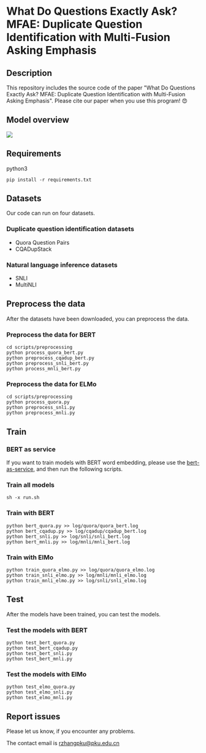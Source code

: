 # What Do Questions Exactly Ask? MFAE: Duplicate Question Identification with Multi-Fusion Asking Emphasis

## Description
This repository includes the source code of the paper "What Do Questions Exactly Ask? MFAE: Duplicate Question Identification with Multi-Fusion Asking Emphasis". Please cite our paper when you use this program! 😍

## Model overview
![](https://i.loli.net/2019/10/16/24uzEvdC8OFkSnX.png)

## Requirements
python3

```
pip install -r requirements.txt
```

## Datasets
Our code can run on four datasets.

### Duplicate question identification datasets
* Quora Question Pairs
* CQADupStack

### Natural language inference datasets
* SNLI
* MultiNLI

## Preprocess the data
After the datasets have been downloaded, you can preprocess the data.

### Preprocess the data for BERT
```
cd scripts/preprocessing
python process_quora_bert.py
python preprocess_cqadup_bert.py
python preprocess_snli_bert.py
python process_mnli_bert.py
```

### Preprocess the data for ELMo
```
cd scripts/preprocessing
python process_quora.py
python preprocess_snli.py
python preprocess_mnli.py
```

## Train
### BERT as service
If you want to train models with BERT word embedding, please use the [bert-as-service](https://github.com/hanxiao/bert-as-service), and then run the following scripts.

### Train all models
```
sh -x run.sh
```

### Train with BERT
```
python bert_quora.py >> log/quora/quora_bert.log
python bert_cqadup.py >> log/cqadup/cqadup_bert.log
python bert_snli.py >> log/snli/snli_bert.log
python bert_mnli.py >> log/mnli/mnli_bert.log
```

### Train with ElMo
```
python train_quora_elmo.py >> log/quora/quora_elmo.log
python train_snli_elmo.py >> log/mnli/mnli_elmo.log
python train_mnli_elmo.py >> log/snli/snli_elmo.log
```

## Test
After the models have been trained, you can test the models.

### Test the models with BERT

```
python test_bert_quora.py
python test_bert_cqadup.py
python test_bert_snli.py
python test_bert_mnli.py
```

### Test the models with ElMo

```
python test_elmo_quora.py
python test_elmo_snli.py
python test_elmo_mnli.py
```

## Report issues
Please let us know, if you encounter any problems.

The contact email is rzhangpku@pku.edu.cn


